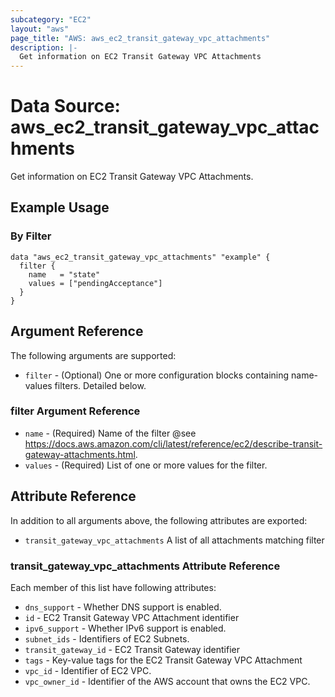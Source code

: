 ```yaml
---
subcategory: "EC2"
layout: "aws"
page_title: "AWS: aws_ec2_transit_gateway_vpc_attachments"
description: |-
  Get information on EC2 Transit Gateway VPC Attachments
---
```


# Data Source: aws_ec2_transit_gateway_vpc_attachments

Get information on EC2 Transit Gateway VPC Attachments.

## Example Usage

### By Filter

```hcl
data "aws_ec2_transit_gateway_vpc_attachments" "example" {
  filter {
    name   = "state"
    values = ["pendingAcceptance"]
  }
}
```

## Argument Reference

The following arguments are supported:

* `filter` - (Optional) One or more configuration blocks containing name-values filters. Detailed below.

### filter Argument Reference

* `name` - (Required) Name of the filter @see https://docs.aws.amazon.com/cli/latest/reference/ec2/describe-transit-gateway-attachments.html.
* `values` - (Required) List of one or more values for the filter.

## Attribute Reference

In addition to all arguments above, the following attributes are exported:

* `transit_gateway_vpc_attachments` A list of all attachments matching filter

### transit_gateway_vpc_attachments Attribute Reference

Each member of this list have following attributes:

* `dns_support` - Whether DNS support is enabled.
* `id` - EC2 Transit Gateway VPC Attachment identifier
* `ipv6_support` - Whether IPv6 support is enabled.
* `subnet_ids` - Identifiers of EC2 Subnets.
* `transit_gateway_id` - EC2 Transit Gateway identifier
* `tags` - Key-value tags for the EC2 Transit Gateway VPC Attachment
* `vpc_id` - Identifier of EC2 VPC.
* `vpc_owner_id` - Identifier of the AWS account that owns the EC2 VPC.
